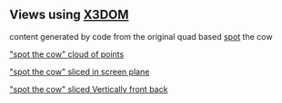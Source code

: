 ## Views using [X3DOM](https://www.x3dom.org)

content generated by code from the original quad based [spot](https://en.wikipedia.org/wiki/List_of_common_3D_test_models) the cow

["spot the cow" cloud of points](./spotPoints.xhtml)

["spot the cow" sliced in screen plane](./spotSlicedXY.xhtml)

["spot the cow" sliced Vertically front back](./spotSlicedYZ.xhtml)
